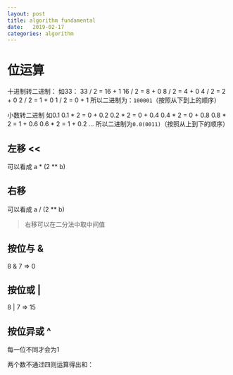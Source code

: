 ```yaml
---
layout: post
title: algorithm fundamental
date:   2019-02-17
categories: algorithm
---
```


# 位运算
十进制转二进制：
如33：
33 / 2 = 16 + 1
16 / 2 = 8 + 0
8 / 2 = 4 + 0
4 / 2 = 2 + 0
2 / 2 = 1 + 0
1 / 2 = 0 + 1
所以二进制为：`100001`（按照从下到上的顺序）

小数转二进制
如0.1
0.1 * 2 = 0 + 0.2
0.2 * 2 = 0 + 0.4
0.4 * 2 = 0 + 0.8
0.8 * 2 = 1 + 0.6
0.6 * 2 = 1 + 0.2
...
所以二进制为`0.0(0011)`（按照从上到下的顺序）

## 左移 <<
可以看成 a * (2 ** b)

## 右移
可以看成 a / (2 ** b)

> 右移可以在二分法中取中间值

## 按位与 &
8 & 7 => 0

## 按位或 |
8 | 7 => 15

## 按位异或 ^
每一位不同才会为1

两个数不通过四则运算得出和：
